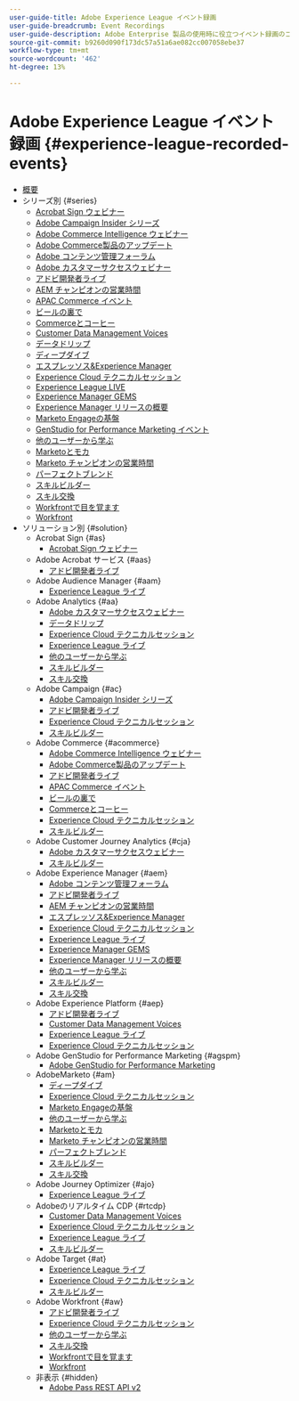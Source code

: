 ```yaml
---
user-guide-title: Adobe Experience League イベント録画
user-guide-breadcrumb: Event Recordings
user-guide-description: Adobe Enterprise 製品の使用時に役立つイベント録画のコレクション
source-git-commit: b9260d090f173dc57a51a6ae082cc007058ebe37
workflow-type: tm+mt
source-wordcount: '462'
ht-degree: 13%

---
```



# Adobe Experience League イベント録画 {#experience-league-recorded-events}

+ [概要](overview.md)
+ シリーズ別 {#series}
   + [Acrobat Sign ウェビナー ](https://experienceleague.adobe.com/docs/events/acrobat-sign-webinars/overview.html?lang=ja)
   + [Adobe Campaign Insider シリーズ ](https://experienceleague.adobe.com/docs/events/adobe-campaign-insider-recordings/overview.html?lang=ja)
   + [Adobe Commerce Intelligence ウェビナー ](https://experienceleague.adobe.com/docs/events/mbi-webinars-recordings/overview.html?lang=ja)
   + [Adobe Commerce製品のアップデート ](https://experienceleague.adobe.com/docs/events/adobe-commerce-product-update-recordings/overview.html?lang=ja)
   + [Adobe コンテンツ管理フォーラム ](https://experienceleague.adobe.com/docs/events/adobe-content-management-forum-recordings/overview.html?lang=ja)
   + [Adobe カスタマーサクセスウェビナー ](https://experienceleague.adobe.com/docs/events/adobe-customer-success-webinar-recordings/overview.html?lang=ja)
   + [アドビ開発者ライブ](https://experienceleague.adobe.com/docs/events/adobe-developers-live-recordings/overview.html?lang=ja)
   + [AEM チャンピオンの営業時間 ](https://experienceleague.adobe.com/docs/events/aem-champion-office-hours/overview.html?lang=ja)
   + [APAC Commerce イベント ](https://experienceleague.adobe.com/docs/events/apac-commerce-recordings/overview.html?lang=ja)
   + [ ビールの裏で ](https://experienceleague.adobe.com/docs/events/behind-the-brew-recordings/overview.html?lang=ja)
   + [Commerceとコーヒー ](https://experienceleague.adobe.com/docs/events/commerce-and-coffee-recordings/overview.html?lang=ja)
   + [Customer Data Management Voices](https://experienceleague.adobe.com/docs/events/customer-data-management-voices-recordings/overview.html?lang=ja)
   + [ データドリップ ](https://experienceleague.adobe.com/docs/events/data-drip-recordings/overview.html?lang=ja)
   + [ ディープダイブ ](https://experienceleague.adobe.com/docs/events/deep-dives-recordings/overview.html?lang=ja)
   + [ エスプレッソス&amp;Experience Manager](https://experienceleague.adobe.com/docs/events/espressos-and-experience-manager-recordings/overview.html?lang=ja)
   + [Experience Cloud テクニカルセッション ](https://experienceleague.adobe.com/docs/events/tech-sessions/overview.html?lang=ja)
   + [Experience League LIVE](https://experienceleague.adobe.com/docs/events/experience-league-live-recordings/overview.html?lang=ja)
   + [Experience Manager GEMS](https://experienceleague.adobe.com/docs/events/experience-manager-gems-recordings/overview.html?lang=ja)
   + [Experience Manager リリースの概要 ](https://experienceleague.adobe.com/docs/events/aemcs-release-update-recordings/overview.html?lang=ja)
   + [Marketo Engageの基盤 ](https://experienceleague.adobe.com/ja/docs/events/foundations-of-marketo-engage-webinars/overview)
   + [GenStudio for Performance Marketing イベント ](https://experienceleague.adobe.com/docs/events/genstudio-for-performance-marketing-events/overview.html?lang=ja)
   + [ 他のユーザーから学ぶ ](https://experienceleague.adobe.com/docs/events/learn-from-your-peers-recordings/overview.html?lang=ja)
   + [Marketoとモカ ](https://experienceleague.adobe.com/docs/events/marketo-and-mochas-recordings/overview.html?lang=ja)
   + [Marketo チャンピオンの営業時間 ](https://experienceleague.adobe.com/docs/events/marketo-champion-office-hours/overview.html?lang=ja)
   + [ パーフェクトブレンド ](https://experienceleague.adobe.com/docs/events/perfect-blend/overview.html)
   + [ スキルビルダー ](https://experienceleague.adobe.com/docs/events/skill-builder-recordings/overview.html?lang=ja)
   + [ スキル交換 ](https://experienceleague.adobe.com/docs/events/the-skill-exchange-recordings/overview.html?lang=ja)
   + [Workfrontで目を覚ます ](https://experienceleague.adobe.com/docs/events/wake-up-with-workfront-recordings/overview.html?lang=ja)
   + [Workfront](https://experienceleague.adobe.com/docs/events/workfront-recordings/overview.html?lang=ja)
+ ソリューション別 {#solution}
   + Acrobat Sign {#as}
      + [Acrobat Sign ウェビナー ](https://experienceleague.adobe.com/docs/events/acrobat-sign-webinars/overview.html?lang=ja)
   + Adobe Acrobat サービス {#aas}
      + [アドビ開発者ライブ](https://experienceleague.adobe.com/docs/events/adobe-developers-live-recordings/overview.html?lang=ja)
   + Adobe Audience Manager {#aam}
      + [Experience League ライブ ](https://experienceleague.adobe.com/docs/events/experience-league-live-recordings/overview.html?lang=ja)
   + Adobe Analytics {#aa}
      + [Adobe カスタマーサクセスウェビナー ](https://experienceleague.adobe.com/docs/events/adobe-customer-success-webinar-recordings/overview.html?lang=ja)
      + [ データドリップ ](https://experienceleague.adobe.com/docs/events/data-drip-recordings/overview.html?lang=ja)
      + [Experience Cloud テクニカルセッション ](https://experienceleague.adobe.com/docs/events/tech-sessions/overview.html?lang=ja)
      + [Experience League ライブ ](https://experienceleague.adobe.com/docs/events/experience-league-live-recordings/overview.html?lang=ja)
      + [ 他のユーザーから学ぶ ](https://experienceleague.adobe.com/docs/events/learn-from-your-peers-recordings/overview.html?lang=ja)
      + [ スキルビルダー ](https://experienceleague.adobe.com/docs/events/skill-builder-recordings/overview.html?lang=ja)
      + [ スキル交換 ](https://experienceleague.adobe.com/docs/events/the-skill-exchange-recordings/overview.html?lang=ja)
   + Adobe Campaign {#ac}
      + [Adobe Campaign Insider シリーズ ](https://experienceleague.adobe.com/docs/events/adobe-campaign-insider-recordings/overview.html?lang=ja)
      + [アドビ開発者ライブ](https://experienceleague.adobe.com/docs/events/adobe-developers-live-recordings/overview.html?lang=ja)
      + [Experience Cloud テクニカルセッション ](https://experienceleague.adobe.com/docs/events/tech-sessions/overview.html?lang=ja)
      + [ スキルビルダー ](https://experienceleague.adobe.com/docs/events/skill-builder-recordings/overview.html?lang=ja)
   + Adobe Commerce {#acommerce}
      + [Adobe Commerce Intelligence ウェビナー ](https://experienceleague.adobe.com/docs/events/mbi-webinars-recordings/overview.html?lang=ja)
      + [Adobe Commerce製品のアップデート ](https://experienceleague.adobe.com/docs/events/adobe-commerce-product-update-recordings/overview.html?lang=ja)
      + [アドビ開発者ライブ](https://experienceleague.adobe.com/docs/events/adobe-developers-live-recordings/overview.html?lang=ja)
      + [APAC Commerce イベント ](https://experienceleague.adobe.com/docs/events/apac-commerce-recordings/overview.html?lang=ja)
      + [ ビールの裏で ](https://experienceleague.adobe.com/docs/events/behind-the-brew-recordings/overview.html?lang=ja)
      + [Commerceとコーヒー ](https://experienceleague.adobe.com/docs/events/commerce-and-coffee-recordings/overview.html?lang=ja)
      + [Experience Cloud テクニカルセッション ](https://experienceleague.adobe.com/docs/events/tech-sessions/overview.html?lang=ja)
      + [ スキルビルダー ](https://experienceleague.adobe.com/docs/events/skill-builder-recordings/overview.html?lang=ja)
   + Adobe Customer Journey Analytics {#cja}
      + [Adobe カスタマーサクセスウェビナー ](https://experienceleague.adobe.com/docs/events/adobe-customer-success-webinar-recordings/overview.html?lang=ja)
      + [ スキルビルダー ](https://experienceleague.adobe.com/docs/events/skill-builder-recordings/overview.html?lang=ja)
   + Adobe Experience Manager {#aem}
      + [Adobe コンテンツ管理フォーラム ](https://experienceleague.adobe.com/docs/events/adobe-content-management-forum-recordings/overview.html?lang=ja)
      + [アドビ開発者ライブ](https://experienceleague.adobe.com/docs/events/adobe-developers-live-recordings/overview.html?lang=ja)
      + [AEM チャンピオンの営業時間 ](https://experienceleague.adobe.com/docs/events/aem-champion-office-hours/overview.html?lang=ja)
      + [ エスプレッソス&amp;Experience Manager](https://experienceleague.adobe.com/docs/events/espressos-and-experience-manager-recordings/overview.html?lang=ja)
      + [Experience Cloud テクニカルセッション ](https://experienceleague.adobe.com/docs/events/tech-sessions/overview.html?lang=ja)
      + [Experience League ライブ ](https://experienceleague.adobe.com/docs/events/experience-league-live-recordings/overview.html?lang=ja)
      + [Experience Manager GEMS](https://experienceleague.adobe.com/docs/events/experience-manager-gems-recordings/overview.html?lang=ja)
      + [Experience Manager リリースの概要 ](https://experienceleague.adobe.com/docs/events/aemcs-release-update-recordings/overview.html?lang=ja)
      + [ 他のユーザーから学ぶ ](https://experienceleague.adobe.com/docs/events/learn-from-your-peers-recordings/overview.html?lang=ja)
      + [ スキルビルダー ](https://experienceleague.adobe.com/docs/events/skill-builder-recordings/overview.html?lang=ja)
      + [ スキル交換 ](https://experienceleague.adobe.com/docs/events/the-skill-exchange-recordings/overview.html?lang=ja)
   + Adobe Experience Platform {#aep}
      + [アドビ開発者ライブ](https://experienceleague.adobe.com/docs/events/adobe-developers-live-recordings/overview.html?lang=ja)
      + [Customer Data Management Voices](https://experienceleague.adobe.com/docs/events/customer-data-management-voices-recordings/overview.html?lang=ja)
      + [Experience League ライブ ](https://experienceleague.adobe.com/docs/events/experience-league-live-recordings/overview.html?lang=ja)
      + [Experience Cloud テクニカルセッション ](https://experienceleague.adobe.com/docs/events/tech-sessions/overview.html?lang=ja)
   + Adobe GenStudio for Performance Marketing {#agspm}
      + [Adobe GenStudio for Performance Marketing](https://experienceleague.adobe.com/docs/events/genstudio-for-performance-marketing-events/overview.html?lang=ja)
   + AdobeMarketo {#am}
      + [ ディープダイブ ](https://experienceleague.adobe.com/docs/events/deep-dives-recordings/overview.html?lang=ja)
      + [Experience Cloud テクニカルセッション ](https://experienceleague.adobe.com/docs/events/tech-sessions/overview.html?lang=ja)
      + [Marketo Engageの基盤 ](https://experienceleague.adobe.com/ja/docs/events/foundations-of-marketo-engage-webinars/overview)
      + [ 他のユーザーから学ぶ ](https://experienceleague.adobe.com/docs/events/learn-from-your-peers-recordings/overview.html?lang=ja)
      + [Marketoとモカ ](https://experienceleague.adobe.com/docs/events/marketo-and-mochas-recordings/overview.html?lang=ja)
      + [Marketo チャンピオンの営業時間 ](https://experienceleague.adobe.com/docs/events/marketo-champion-office-hours/overview.html?lang=ja)
      + [ パーフェクトブレンド ](https://experienceleague.adobe.com/docs/events/perfect-blend/overview.html)
      + [ スキルビルダー ](https://experienceleague.adobe.com/docs/events/skill-builder-recordings/overview.html?lang=ja)
      + [ スキル交換 ](https://experienceleague.adobe.com/docs/events/the-skill-exchange-recordings/overview.html?lang=ja)
   + Adobe Journey Optimizer {#ajo}
      + [Experience League ライブ ](https://experienceleague.adobe.com/docs/events/experience-league-live-recordings/overview.html?lang=ja)
   + Adobeのリアルタイム CDP {#rtcdp}
      + [Customer Data Management Voices](https://experienceleague.adobe.com/docs/events/customer-data-management-voices-recordings/overview.html?lang=ja)
      + [Experience Cloud テクニカルセッション ](https://experienceleague.adobe.com/docs/events/tech-sessions/overview.html?lang=ja)
      + [Experience League ライブ ](https://experienceleague.adobe.com/docs/events/experience-league-live-recordings/overview.html?lang=ja)
      + [ スキルビルダー ](https://experienceleague.adobe.com/docs/events/skill-builder-recordings/overview.html?lang=ja)
   + Adobe Target {#at}
      + [Experience League ライブ ](https://experienceleague.adobe.com/docs/events/experience-league-live-recordings/overview.html?lang=ja)
      + [Experience Cloud テクニカルセッション ](https://experienceleague.adobe.com/docs/events/tech-sessions/overview.html?lang=ja)
      + [ スキルビルダー ](https://experienceleague.adobe.com/docs/events/skill-builder-recordings/overview.html?lang=ja)
   + Adobe Workfront {#aw}
      + [アドビ開発者ライブ](https://experienceleague.adobe.com/docs/events/adobe-developers-live-recordings/overview.html?lang=ja)
      + [Experience Cloud テクニカルセッション ](https://experienceleague.adobe.com/docs/events/tech-sessions/overview.html?lang=ja)
      + [ 他のユーザーから学ぶ ](https://experienceleague.adobe.com/docs/events/learn-from-your-peers-recordings/overview.html?lang=ja)
      + [ スキル交換 ](https://experienceleague.adobe.com/docs/events/the-skill-exchange-recordings/overview.html?lang=ja)
      + [Workfrontで目を覚ます ](https://experienceleague.adobe.com/docs/events/wake-up-with-workfront-recordings/overview.html?lang=ja)
      + [Workfront](https://experienceleague.adobe.com/docs/events/workfront-recordings/overview.html?lang=ja)
   + 非表示 {#hidden}
      + [Adobe Pass REST API v2](../single-events/adobe-pass-rest-api-v2.md)